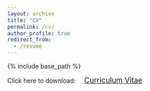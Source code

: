 ```yaml
---
layout: archive
title: "CV"
permalink: /cv/
author_profile: true
redirect_from:
  - /resume
---
```


{% include base_path %}

<span style="font-size: 100%;">Click here to download: &nbsp;&nbsp;&nbsp;</span> <a href="{{base.url}}/assets/files/FranceschettoGIacomoCV_November23.pdf" target="_blank" class="btn btn-success"><span style="font-size: 120%;">Curriculum Vitae</span></a>
